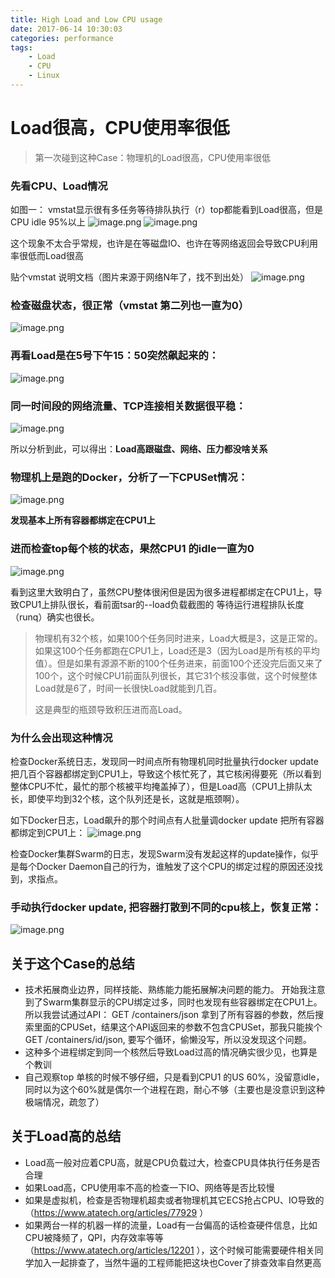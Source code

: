 ```yaml
---
title: High Load and Low CPU usage
date: 2017-06-14 10:30:03
categories: performance
tags:
    - Load
    - CPU
    - Linux
---
```


# Load很高，CPU使用率很低

> 第一次碰到这种Case：物理机的Load很高，CPU使用率很低

### 先看CPU、Load情况

如图一：
vmstat显示很有多任务等待排队执行（r）top都能看到Load很高，但是CPU idle 95%以上
![image.png](http://ata2-img.oss-cn-zhangjiakou.aliyuncs.com/046077102b3a0fd89e53f62cf32874c0.png)
![image.png](http://ata2-img.oss-cn-zhangjiakou.aliyuncs.com/d905abc4576e0c6ac952c71005696131.png)

这个现象不太合乎常规，也许是在等磁盘IO、也许在等网络返回会导致CPU利用率很低而Load很高

贴个vmstat 说明文档（图片来源于网络N年了，找不到出处）
![image.png](http://ata2-img.oss-cn-zhangjiakou.aliyuncs.com/9a0c040b24699d4128bbecae1af08b1d.png)

### 检查磁盘状态，很正常（vmstat 第二列也一直为0）
![image.png](http://ata2-img.oss-cn-zhangjiakou.aliyuncs.com/19d7d02c9472ddb2b057a4d09b497463.png)



### 再看Load是在5号下午15：50突然飙起来的：
![image.png](http://ata2-img.oss-cn-zhangjiakou.aliyuncs.com/71127256e8e33a716770f74cb563a1b6.png)

### 同一时间段的网络流量、TCP连接相关数据很平稳：
![image.png](http://ata2-img.oss-cn-zhangjiakou.aliyuncs.com/8f7ff0bf2f313409f521f6863f2375aa.png)

所以分析到此，可以得出：**Load高跟磁盘、网络、压力都没啥关系**

### 物理机上是跑的Docker，分析了一下CPUSet情况：

![image.png](http://ata2-img.oss-cn-zhangjiakou.aliyuncs.com/e7996a82da2c140594835e3264c6ef4b.png)

**发现基本上所有容器都绑定在CPU1上**

### 进而检查top每个核的状态，果然CPU1 的idle一直为0
![image.png](http://ata2-img.oss-cn-zhangjiakou.aliyuncs.com/2b32adb2071b3fdb334e0735db899a2e.png)

看到这里大致明白了，虽然CPU整体很闲但是因为很多进程都绑定在CPU1上，导致CPU1上排队很长，看前面tsar的--load负载截图的 等待运行进程排队长度（runq）确实也很长。

> 物理机有32个核，如果100个任务同时进来，Load大概是3，这是正常的。如果这100个任务都跑在CPU1上，Load还是3（因为Load是所有核的平均值）。但是如果有源源不断的100个任务进来，前面100个还没完后面又来了100个，这个时候CPU1前面队列很长，其它31个核没事做，这个时候整体Load就是6了，时间一长很快Load就能到几百。
> 
> 这是典型的瓶颈导致积压进而高Load。

### 为什么会出现这种情况 

检查Docker系统日志，发现同一时间点所有物理机同时批量执行docker update 把几百个容器都绑定到CPU1上，导致这个核忙死了，其它核闲得要死（所以看到整体CPU不忙，最忙的那个核被平均掩盖掉了），但是Load高（CPU1上排队太长，即使平均到32个核，这个队列还是长，这就是瓶颈啊）。

如下Docker日志，Load飙升的那个时间点有人批量调docker update 把所有容器都绑定到CPU1上：
![image.png](http://ata2-img.oss-cn-zhangjiakou.aliyuncs.com/f4925c698c9fd4edb56fcfc2ebb9f625.png)

检查Docker集群Swarm的日志，发现Swarm没有发起这样的update操作，似乎是每个Docker Daemon自己的行为，谁触发了这个CPU的绑定过程的原因还没找到，求指点。

### 手动执行docker update, 把容器打散到不同的cpu核上，恢复正常：
![image.png](http://ata2-img.oss-cn-zhangjiakou.aliyuncs.com/9e1adae472cf0b4f95af83390adaead9.png)

## 关于这个Case的总结

- 技术拓展商业边界，同样技能、熟练能力能拓展解决问题的能力。 开始我注意到了Swarm集群显示的CPU绑定过多，同时也发现有些容器绑定在CPU1上。所以我尝试通过API： GET /containers/json 拿到了所有容器的参数，然后搜索里面的CPUSet，结果这个API返回来的参数不包含CPUSet，那我只能挨个 GET /containers/id/json, 要写个循环，偷懒没写，所以没发现这个问题。
- 这种多个进程绑定到同一个核然后导致Load过高的情况确实很少见，也算是个教训
- 自己观察top 单核的时候不够仔细，只是看到CPU1 的US 60%，没留意idle，同时以为这个60%就是偶尔一个进程在跑，耐心不够（主要也是没意识到这种极端情况，疏忽了）


## 关于Load高的总结

- Load高一般对应着CPU高，就是CPU负载过大，检查CPU具体执行任务是否合理
- 如果Load高，CPU使用率不高的检查一下IO、网络等是否比较慢
- 如果是虚拟机，检查是否物理机超卖或者物理机其它ECS抢占CPU、IO导致的（https://www.atatech.org/articles/77929 ）
- 如果两台一样的机器一样的流量，Load有一台偏高的话检查硬件信息，比如CPU被降频了，QPI，内存效率等等（https://www.atatech.org/articles/12201 ），这个时候可能需要硬件相关同学加入一起排查了，当然牛逼的工程师能把这块也Cover了排查效率自然更高




